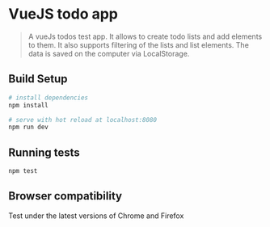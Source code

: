 # VueJS todo app

> A vueJs todos test app. It allows to create todo lists and add elements to them. It also supports filtering of the lists and list elements. The data is saved on the computer via LocalStorage.

## Build Setup

``` bash
# install dependencies
npm install

# serve with hot reload at localhost:8080
npm run dev
```

## Running tests

``` bash
npm test
```

## Browser compatibility

Test under the latest versions of Chrome and Firefox